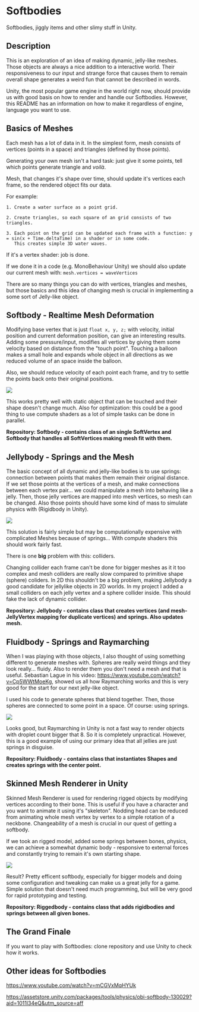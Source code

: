 # Softbodies
Softbodies, jiggly items and other slimy stuff in Unity.

## Description

This is an exploration of an idea of making dynamic, jelly-like meshes. Those objects are always a nice addition to a interactive world.
Their responsiveness to our input and strange force that causes them to remain overall shape generates a weird fun that cannot be described in words.

Unity, the most popular game engine in the world right now, should provide us with good basis on how to render and handle our Softbodies.
However, this README has an information on how to make it regardless of engine, language you want to use.

## Basics of Meshes

Each mesh has a lot of data in it. In the simplest form, mesh consists of vertices (points in a space) and triangles (defined by those points).

Generating your own mesh isn't a hard task: just give it some points, tell which points generate triangle and *voilà*.

Mesh, that changes it's shape over time, should update it's vertices each frame, so the rendered object fits our data.

For example: 

    1. Create a water surface as a point grid.

    2. Create triangles, so each square of an grid consists of two triangles.

    3. Each point on the grid can be updated each frame with a function: y = sin(x + Time.deltaTime) in a shader or in some code.
       This creates simple 3D water waves.

If it's a vertex shader: job is done.

If we done it in a code (e.g. MonoBehaviour Unity) we should also update our current mesh with: ```mesh.vertices = waveVertices```

There are so many things you can do with vertices, triangles and meshes, but those basics and this idea of changing mesh is crucial in implementing a some sort of Jelly-like object.

## Softbody - Realtime Mesh Deformation

Modifying base vertex that is just ```float x, y, z;``` with velocity, initial position and current deformation position, can give an interesting results.
Adding some pressure/input, modifies all vertices by giving them some velocity based on distance from the "touch point". Touching a balloon makes a small hole and expands whole object in all directions as we reduced volume of an space inside the balloon.

Also, we should reduce velocity of each point each frame, and try to settle the points back onto their original positions.

![](softbody.gif)

This works pretty well with static object that can be touched and their shape doesn't change much. Also for optimization: this could be a good thing to use compute shaders as a lot of simple tasks can be done in parallel.

**Repository: Softbody - contains class of an single SoftVertex and Softbody that handles all SoftVertices making mesh fit with them.**

## Jellybody - Springs and the Mesh

The basic concept of all dynamic and jelly-like bodies is to use springs: connection between points that makes them remain their original distance. If we set those points at the vertices of a mesh, and make connections between each vertex pair... we could manipulate a mesh into behaving like a jelly. Then, those jelly vertices are mapped into mesh vertices, so mesh can be changed. Also those points should have some kind of mass to simulate physics with (Rigidbody in Unity). 

![](jellybody.gif)

This solution is fairly simple but may be computationally expensive with complicated Meshes because of springs... With compute shaders this should work fairly fast.

There is one **big** problem with this: colliders.

Changing collider each frame can't be done for bigger meshes as it it too complex and mesh colliders are really slow compared to primitive shape (sphere) coliders. In 2D this shouldn't be a big problem, making Jellybody a good candidate for jellylike objects in 2D worlds. In my project I added a small colliders on each jelly vertex and a sphere collider inside. This should fake the lack of dynamic collider.

**Repository: Jellybody - contains class that creates vertices (and mesh-JellyVertex mapping for duplicate vertices) and springs. Also updates mesh.**

## Fluidbody - Springs and Raymarching

When I was playing with those objects, I also thought of using something different to generate meshes with. Spheres are really weird things and they look really... fluidy. Also to render them you don't need a mesh and that is useful. Sebastian Lague in his video: https://www.youtube.com/watch?v=Cp5WWtMoeKg, showed us all how Raymarching works and this is very good for the start for our next jelly-like object.

I used his code to generate spheres that blend together. Then, those spheres are connected to some point in a space. Of course: using springs.

![](fluidbody.gif)

Looks good, but Raymarching in Unity is not a fast way to render objects with droplet count bigger that 8. So it is completely unpractical. However, this is a good example of using our primary idea that all jellies are just springs in disguise.

**Repository: Fluidbody - contains class that instantiates Shapes and creates springs with the center point.**

## Skinned Mesh Renderer in Unity

Skinned Mesh Renderer is used for rendering rigged objects by modifying vertices according to their bone. This is useful if you have a character and you want to animate it using it's "skeleton". Nodding head can be reduced from animating whole mesh vertex by vertex to a simple rotation of a neckbone. Changeability of a mesh is crucial in our quest of getting a softbody.

If we took an rigged model, added some springs between bones, physics, we can achieve a somewhat dynamic body - responsive to external forces and constantly trying to remain it's own starting shape.  

![](riggedbody.gif)

Result? Pretty efficent softbody, especially for bigger models and doing some configuration and tweaking can make us a great jelly for a game. Simple solution that doesn't need much programming, but will be very good for rapid prototyping and testing. 

**Repository: Riggedbody - contains class that adds rigidbodies and springs between all given bones.**

## The Grand Finale

If you want to play with Softbodies: clone repository and use Unity to check how it works.

## Other ideas for Softbodies


https://www.youtube.com/watch?v=mCGVxMqHYUk

https://assetstore.unity.com/packages/tools/physics/obi-softbody-130029?aid=1011l34eQ&utm_source=aff
